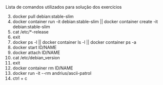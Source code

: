 Lista de comandos utilizados para solução dos exercícios

3. docker pull debian:stable-slim
4. docker container run -it debian:stable-slim || docker container create -it debian:stable-slim
5. cat /etc/*-release
6. exit
7. docker ps -l || docker container ls -l || docker container ps -a
8. docker start ID/NAME
9. docker attach ID/NAME
10. cat /etc/debian_version
11. exit
12. docker container rm ID/NAME
13. docker run -it --rm andrius/ascii-patrol
14. ctrl + c